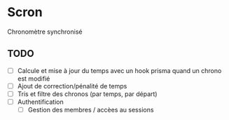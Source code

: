 # Scron

Chronomètre synchronisé

## TODO

- [ ] Calcule et mise à jour du temps avec un hook prisma quand un chrono est modifié
- [ ] Ajout de correction/pénalité de temps
- [ ] Tris et filtre des chronos (par temps, par départ)
- [ ] Authentification
  - [ ] Gestion des membres / accèes au sessions
